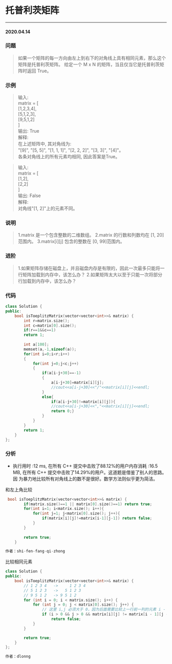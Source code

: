 # 托普利茨矩阵
***
#### 2020.04.14

### 问题
>如果一个矩阵的每一方向由左上到右下的对角线上具有相同元素，那么这个矩阵是托普利茨矩阵。
给定一个 M x N 的矩阵，当且仅当它是托普利茨矩阵时返回 True。

### 示例
>输入:              
matrix = [             
  [1,2,3,4],                
  [5,1,2,3],              
  [9,5,1,2]                  
]                 
输出: True                   
解释:                     
在上述矩阵中, 其对角线为:                       
"[9]", "[5, 5]", "[1, 1, 1]", "[2, 2, 2]", "[3, 3]", "[4]"。                    
各条对角线上的所有元素均相同, 因此答案是True。                      

>输入:                  
matrix = [                    
  [1,2],                     
  [2,2]                 
]                   
输出: False                
解释:                      
对角线"[1, 2]"上的元素不同。                   

### 说明
>1.matrix 是一个包含整数的二维数组。
2.matrix 的行数和列数均在 [1, 20]范围内。
3.matrix[i][j] 包含的整数在 [0, 99]范围内。

### 进阶
>1.如果矩阵存储在磁盘上，并且磁盘内存是有限的，因此一次最多只能将一行矩阵加载到内存中，该怎么办？
2.如果矩阵太大以至于只能一次将部分行加载到内存中，该怎么办？

### 代码
```c++
class Solution {
public:
    bool isToeplitzMatrix(vector<vector<int>>& matrix) {
        int r=matrix.size();
        int c=matrix[0].size();
        if(r==1&&c==1)
        return 1;
        
        int a[100];
        memset(a,-1,sizeof(a));
        for(int i=0;i<r;i++)
        {
            for(int j=0;j<c;j++)
            {
                if(a[i-j+30]==-1)
                {
                    a[i-j+30]=matrix[i][j];
                    //cout<<a[i-j+30]<<"/"<<matrix[i][j]<<endl;
                }
                else{
                    if(a[i-j+30]!=matrix[i][j]){
                    //cout<<a[i-j+30]<<","<<matrix[i][j]<<endl;
                    return 0;}
                }
            }
        }
        return 1;
    }
};
```

### 分析
 - 执行用时 :12 ms, 在所有 C++ 提交中击败了88.12%的用户内存消耗 :16.5 MB, 在所有 C++ 提交中击败了14.29%的用户。这道题是借鉴了别人的思路。因
   为暴力地比较所有对角线上的数不是很好。数学方法则似乎更为简洁。
   
和左上角比较
```c++
 bool isToeplitzMatrix(vector<vector<int>>& matrix) {
        if(matrix.size()==1 || matrix[0].size()==1) return true;
        for(int i=1; i<matrix.size(); i++){
            for(int j=1; j<matrix[0].size(); j++){
                if(matrix[i][j]!=matrix[i-1][j-1]) return false;
            }
        }
        
        return true;
    }

作者：shi-fen-fang-qi-zhong
```

比较相同元素
```c++
class Solution {
public:
    bool isToeplitzMatrix(vector<vector<int>>& matrix) {
        // 1 2 3 4   ->     1 2 3 4
        // 5 1 2 3   ->   5 1 2 3
        // 9 5 1 2   -> 9 5 1 2
        for (int i = 0; i < matrix.size(); i++) {
            for (int j = 0; j < matrix[0].size(); j++) {
                // 这里 i,j 必须大于 0，因为后面需要比较上一行前一列的元素 i - 1, j - 1
                if (i > 0 && j > 0 && matrix[i][j] != matrix[i - 1][j - 1])
                    return false;
            }
        }

        return true;
    }
};

作者：dlonng
